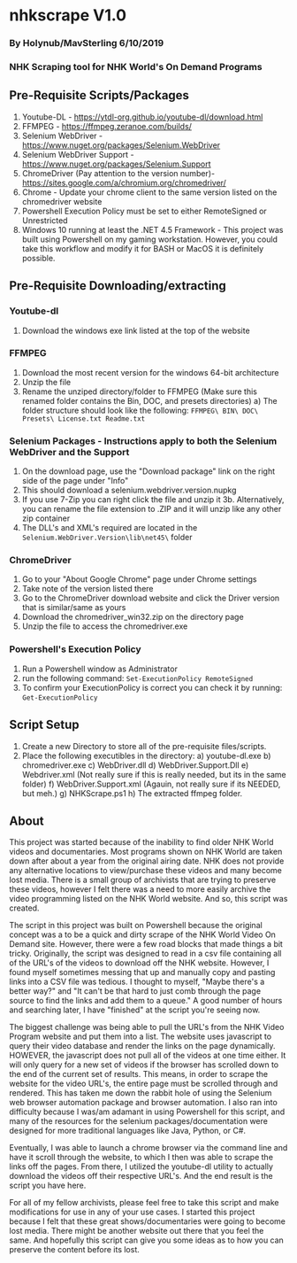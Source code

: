 # nhkscrape V1.0
### By Holynub/MavSterling 6/10/2019
### NHK Scraping tool for NHK World's On Demand Programs

## Pre-Requisite Scripts/Packages
1. Youtube-DL - https://ytdl-org.github.io/youtube-dl/download.html 
2. FFMPEG - https://ffmpeg.zeranoe.com/builds/
3. Selenium WebDriver - https://www.nuget.org/packages/Selenium.WebDriver
4. Selenium WebDriver Support - https://www.nuget.org/packages/Selenium.Support
5. ChromeDriver (Pay attention to the version number)- https://sites.google.com/a/chromium.org/chromedriver/
6. Chrome - Update your chrome client to the same version listed on the chromedriver website
7. Powershell Execution Policy must be set to either RemoteSigned or Unrestricted
9. Windows 10 running at least the .NET 4.5 Framework - This project was built using Powershell on my gaming workstation. However, you could take this workflow and modify it for BASH or MacOS it is definitely possible.

## Pre-Requisite Downloading/extracting

### Youtube-dl 

1. Download the windows exe link listed at the top of the website

### FFMPEG 

1. Download the most recent version for the windows 64-bit architecture
2. Unzip the file
3. Rename the unziped directory/folder to FFMPEG (Make sure this renamed folder contains the Bin, DOC, and presets directories)
	a) The folder structure should look like the following:
		```
		FFMPEG\
			BIN\
			DOC\
			Presets\
			License.txt
			Readme.txt
		```
### Selenium Packages - Instructions apply to both the Selenium WebDriver and the Support

1. On the download page, use the "Download package" link on the right side of the page under "Info"
2. This should download a selenium.webdriver.version.nupkg
3. If you use 7-Zip you can right click the file and unzip it
3b. Alternatively, you can rename the file extension to .ZIP and it will unzip like any other zip container
4. The DLL's and XML's required are located in the `Selenium.WebDriver.Version\lib\net45\` folder

### ChromeDriver

1. Go to your "About Google Chrome" page under Chrome settings
2. Take note of the version listed there
3. Go to the ChromeDriver download website and click the Driver version that is similar/same as yours
4. Download the chromedriver_win32.zip on the directory page
5. Unzip the file to access the chromedriver.exe

### Powershell's Execution Policy

1. Run a Powershell window as Administrator
2. run the following command: `Set-ExecutionPolicy RemoteSigned`
3. To confirm your ExecutionPolicy is correct you can check it by running: `Get-ExecutionPolicy`

## Script Setup

1. Create a new Directory to store all of the pre-requisite files/scripts.
2. Place the following executibles in the directory:
	a) youtube-dl.exe
	b) chromedriver.exe
	c) WebDriver.dll
	d) WebDriver.Support.Dll
	e) Webdriver.xml (Not really sure if this is really needed, but its in the same folder)
	f) WebDriver.Support.xml (Agauin, not really sure if its NEEDED, but meh.)
	g) NHKScrape.ps1
	h) The extracted ffmpeg folder.

## About

This project was started because of the inability to find older NHK World videos and documentaries. Most programs shown on NHK World are taken down after about a year from the original airing date. NHK does not provide any alternative locations to view/purchase these videos and many become lost media. There is a small group of archivists that are trying to preserve these videos, however I felt there was a need to more easily archive the video programming listed on the NHK World website. And so, this script was created.

The script in this project was built on Powershell because the original concept was a to be a quick and dirty scrape of the NHK World Video On Demand site. However, there were a few road blocks that made things a bit tricky. Originally, the script was designed to read in a csv file containing all of the URL's of the videos to download off the NHK website. However, I found myself sometimes messing that up and manually copy and pasting links into a CSV file was tedious. I thought to myself, "Maybe there's a better way?" and "It can't be that hard to just comb through the page source to find the links and add them to a queue." A good number of hours and searching later, I have "finished" at the script you're seeing now.

The biggest challenge was being able to pull the URL's from the NHK Video Program website and put them into a list. The website uses javascript to query their video database and render the links on the page dynamically. HOWEVER, the javascript does not pull all of the videos at one time either. It will only query for a new set of videos if the browser has scrolled down to the end of the current set of results. This means, in order to scrape the website for the video URL's, the entire page must be scrolled through and rendered. This has taken me down the rabbit hole of using the Selenium web browser automation package and browser automation. I also ran into difficulty because I was/am adamant in using Powershell for this script, and many of the resources for the selenium packages/documentation were designed for more traditional languages like Java, Python, or C#.

Eventually, I was able to launch a chrome browser via the command line and have it scroll through the website, to which I then was able to scrape the links off the pages. From there, I utilized the youtube-dl utility to actually download the videos off their respective URL's. And the end result is the script you have here.

For all of my fellow archivists, please feel free to take this script and make modifications for use in any of your use cases. I started this project because I felt that these great shows/documentaries were going to become lost media. There might be another website out there that you feel the same. And hopefully this script can give you some ideas as to how you can preserve the content before its lost.
